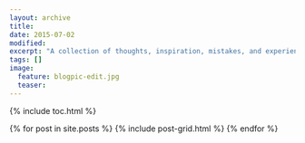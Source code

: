 ```yaml
---
layout: archive
title: 
date: 2015-07-02
modified:
excerpt: "A collection of thoughts, inspiration, mistakes, and experiences."
tags: []
image:
  feature: blogpic-edit.jpg 
  teaser:
---
```

{% include toc.html %}
<div class="tiles">
{% for post in site.posts %}
  {% include post-grid.html %}
{% endfor %}
</div><!-- /.tiles -->

